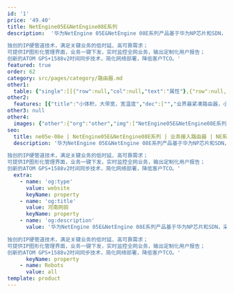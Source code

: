 ```yaml
---
id: '1'
price: '49.40'
title: NetEngine05E&NetEngine08E系列
description:  '华为NetEngine 05E&NetEngine 08E系列产品基于华为NP芯片和SDN，采用无阻塞交换架构，体积小、带宽大，-40ºC~70ºC 宽温应用，能够适应各种恶劣环境，满足交通、金融、电力、政府、教育、企业等行业用户的多样化需求。

独创的IP硬管道技术，满足关键业务的低时延、高可靠需求；
可提供IP图形化管理界面，业务一键下发，实时监控全网业务，输出定制化用户报告；
创新的ATOM GPS+1588v2时间同步技术，简化网络部署，降低客户TCO。'
featured: true
order: 62
category: src/pages/category/路由器.md
other1: 
  table: {"single":[[{"row":null,"col":null,"text":"属性"},{"row":null,"col":null,"text":"NetEngine08E-S6/S6E/S9"},{"row":null,"col":null,"text":"NetEngine05E-S2"},{"row":null,"col":null,"text":"NetEngine05E-SE"},{"row":null,"col":null,"text":"NetEngine05E-SQ"},{"row":null,"col":null,"text":"NetEngine05E-SG/SH/SI/SN"},{"row":null,"col":null,"text":"NetEngine05E-SJ/SK/SR/SM"}],[{"row":null,"col":null,"text":"交换容量"},{"row":null,"col":null,"text":"720 Gbps"},{"row":null,"col":null,"text":"60 Gbps"},{"row":null,"col":null,"text":"88 Gbps"},{"row":null,"col":null,"text":"272 Gbps"},{"row":null,"col":null,"text":"24 Gbps"},{"row":null,"col":null,"text":"SJ/SK/SR: 12 Gbps\nSM: 8 Gbps"}],[{"row":null,"col":null,"text":"转发性能"},{"row":null,"col":null,"text":"540 Mpps"},{"row":null,"col":null,"text":"45 Mpps"},{"row":null,"col":null,"text":"66 Mpps"},{"row":null,"col":null,"text":"204 Mpps"},{"row":null,"col":null,"text":"18 Mpps"},{"row":null,"col":null,"text":"SJ/SK/SR: 9 Mpps\nSM: 6 Mpps"}],[{"row":null,"col":null,"text":"接口类型"},{"row":null,"col":"2","text":"路由器常用接口10GE/GE/FE、\nE1、通道化STM-1、\nRS232、RS485、FXO、\nFSO、E&M、V.35/X.21/V.24等路由器常用接口"},{"row":null,"col":null,"text":"2*10GE+16GE/FE光+8GE/FE电"},{"row":null,"col":null,"text":"SQ: 4*10GE光+8*10GE/GE/FE光+8*GE/FE光+8*GE/FE电"},{"row":null,"col":null,"text":"SG:4GE光+4GE/FE电\n+4GE/FE Combo\nSH:4GE光+4GE/FE电\n+4GE/FE Combo+2*8E1\nSI:4GE光+4GE/FE光+4GE/FE电(POE)\nSN:4GE光+4GE/FE电\n+4GE/FE Combo+16E1"},{"row":null,"col":null,"text":"SJ/SK/SR:2*FE/GE光+2*FE/\nGE电+2*FE/GE Combo\nSM:1*GE光+2*GE/FE电(POE)+1*FE/GE Combo"}],[{"row":null,"col":null,"text":"时 钟"},{"row":null,"col":"6","text":"支持1588v2、ACR、\nE1线路时钟、支持同步以太时钟"}],[{"row":null,"col":null,"text":"典型功耗"},{"row":null,"col":null,"text":"S6:127W\nS6E:164W\nS9:182W\n"},{"row":null,"col":null,"text":"55W"},{"row":null,"col":null,"text":"49.8W"},{"row":null,"col":null,"text":"80.4W"},{"row":null,"col":null,"text":"SG:24.63W\nSH:29.42W\nSI:31.87W\nSN:29.92W"},{"row":null,"col":null,"text":"SJ/SR：11.42W\nSK：15.39W\nSM：17.46W（无PoE）；250.79W（PoE满载）"}],[{"row":null,"col":null,"text":"电源"},{"row":null,"col":null,"text":"DC: -38.4V～-72V\nAC: 100V ～ 240V\n"},{"row":null,"col":null,"text":"DC: -38.4 V～-72.0 V\n"},{"row":null,"col":null,"text":"DC: -38.4V～-72.0V\n"},{"row":null,"col":null,"text":"DC: -38.4V～-72.0V\nAC: 100V～240V"},{"row":null,"col":null,"text":"DC: -38.4V～-72.0V\nAC: 100V～240V"},{"row":null,"col":null,"text":"SJ/SR/SM：AC 100V～ 240V\nSK：DC -38.4 V～ -72.0 V"}],[{"row":null,"col":null,"text":"槽位数"},{"row":null,"col":null,"text":"S6/S6E:2个多功能主控交换槽位,6个子卡槽位；\nS9:2个多功能主控交换槽位,9个子卡槽位\n"},{"row":null,"col":null,"text":"1个多功能主控板槽位\n2个业务插槽槽位"},{"row":null,"col":null,"text":"0"},{"row":null,"col":null,"text":"0"},{"row":null,"col":null,"text":"0"},{"row":null,"col":null,"text":"0"}],[{"row":null,"col":null,"text":"外形尺寸 (W×D×H，mm)"},{"row":null,"col":null,"text":"S6/S6E:442×220\n×88.9(2U)\nS9:442×220×155.6(3.5U)\n"},{"row":null,"col":null,"text":"442×220\n×44.45（1U）"},{"row":null,"col":null,"text":"442×220\n×44.45（1U）"},{"row":null,"col":null,"text":"442×220\n×44.45（1U）"},{"row":null,"col":null,"text":"SG/SH/SI:\n442×220×44.45（1U）\nSH:\n442×310×44.45（1U）"},{"row":null,"col":null,"text":"SJ/SK/SR:\n250×180×43.6（1U）\nSM:\n180×52×250"}],[{"row":null,"col":null,"text":"满配重量"},{"row":null,"col":null,"text":"S6:7.2 kg\nS6E:10.10kg\nS9:17.67kg\n"},{"row":null,"col":null,"text":"4.9kg"},{"row":null,"col":null,"text":"3kg"},{"row":null,"col":null,"text":"DC:4.7kg\nAC:4.9kg"},{"row":null,"col":null,"text":"SG/SH:4kg\nSI:3kg\nSN:5.1kg"},{"row":null,"col":null,"text":"SJ/SK/SR:1.8kg SM:2.7kg"}],[{"row":null,"col":null,"text":"工作温度"},{"row":null,"col":null,"text":"-40°C ～+70°C"},{"row":null,"col":null,"text":"-40°C ～+70°C"},{"row":null,"col":null,"text":"-40°C ～+70°C"},{"row":null,"col":null,"text":"-40°C ～+70°C"},{"row":null,"col":null,"text":"-40°C ～+70°C"},{"row":null,"col":null,"text":"-40°C ～+70°C"}]]}
other2:
  features: [{"title":"小体积，大带宽，宽温度","dec":["","业界最紧凑路由器，小尺寸、大带宽；-40ºC~70ºC宽温应用，适应恶劣环境",""]},{"title":"IP硬管道","dec":["","独创的IP硬管道技术，RFC 7625标准，提供类SDH的业务体验",""]},{"title":"多业务接入","dec":["","内置PCM子卡，接入各种低速业务，简化网络，统一运维；支持快速感知，通过实时告警/日志管理上报",""]}]
other3: null
other4:
  images: {"other":{"org":"other","img":["NetEngine05E&NetEngine08E系列.webp"]}}
seo:
  title: ne05e-08e | NetEngine05E&NetEngine08E系列 | 业务接入路由器 | NE系列路由器 | 路由器 | 企业网络
  description: '华为NetEngine 05E&NetEngine 08E系列产品基于华为NP芯片和SDN，采用无阻塞交换架构，体积小、带宽大，-40ºC~70ºC 宽温应用，能够适应各种恶劣环境，满足交通、金融、电力、政府、教育、企业等行业用户的多样化需求。

独创的IP硬管道技术，满足关键业务的低时延、高可靠需求；
可提供IP图形化管理界面，业务一键下发，实时监控全网业务，输出定制化用户报告；
创新的ATOM GPS+1588v2时间同步技术，简化网络部署，降低客户TCO。'
  extra:
    - name: 'og:type'
      value: website
      keyName: property
    - name: 'og:title'
      value: 河南网田
      keyName: property
    - name: 'og:description'
      value: '华为NetEngine 05E&NetEngine 08E系列产品基于华为NP芯片和SDN，采用无阻塞交换架构，体积小、带宽大，-40ºC~70ºC 宽温应用，能够适应各种恶劣环境，满足交通、金融、电力、政府、教育、企业等行业用户的多样化需求。

独创的IP硬管道技术，满足关键业务的低时延、高可靠需求；
可提供IP图形化管理界面，业务一键下发，实时监控全网业务，输出定制化用户报告；
创新的ATOM GPS+1588v2时间同步技术，简化网络部署，降低客户TCO。'
      keyName: property
    - name: Robots
      value: all
template: product
---
```

